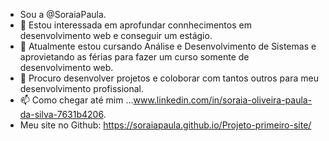 - Sou a @SoraiaPaula.
- 👀 Estou interessada em aprofundar connhecimentos em desenvolvimento web e conseguir um estágio.
- 🌱 Atualmente estou cursando Análise e Desenvolvimento de Sistemas e aprovietando as férias para fazer um curso somente de desenvolvimento web.
- 💞️ Procuro desenvolver projetos e coloborar com tantos outros para meu desenvolvimento profissional.
- 📫 Como chegar até mim ...www.linkedin.com/in/soraia-oliveira-paula-da-silva-7631b4206.
- Meu site no Github: https://soraiapaula.github.io/Projeto-primeiro-site/

<!---
SoraiaPaula/SoraiaPaula is a ✨ special ✨ repository because its `README.md` (this file) appears on your GitHub profile.
You can click the Preview link to take a look at your changes.
--->

